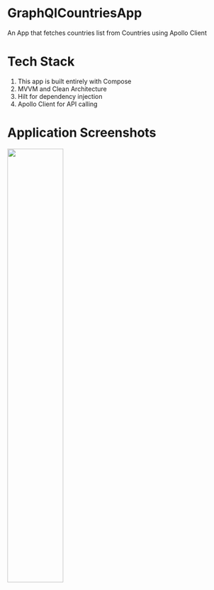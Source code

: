 # GraphQlCountriesApp
 An App that fetches countries list from Countries using Apollo Client

   # Tech Stack
  1. This app is built entirely with Compose
  2. MVVM and Clean Architecture
  3. Hilt for dependency injection
  4.  Apollo Client for API calling

 # Application Screenshots
<img src="https://github.com/arashjit-singh/GraphQlCountriesApp/blob/master/app/src/main/screenshot/device-2023-08-13-104916.gif" width=50% height=50%>
